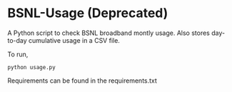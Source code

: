 BSNL-Usage (Deprecated)
=============

A Python script to check BSNL broadband montly usage. Also stores day-to-day cumulative usage in a CSV file.

To run,



    python usage.py

Requirements can be found in the requirements.txt
